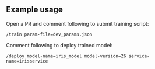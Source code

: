 ## Example usage
Open a PR and comment following to submit training script:

```
/train param-file=dev_params.json
```

Comment following to deploy trained model:
```
/deploy model-name=iris_model model-version=26 service-name=irisservice
```
